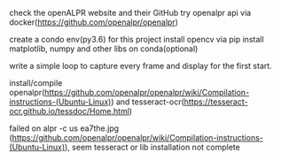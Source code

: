 check the openALPR website and their GitHub
try openalpr api via docker(https://github.com/openalpr/openalpr)

create a condo env(py3.6) for this project
install opencv via pip
install matplotlib, numpy and other libs on conda(optional)

write a simple loop to capture every frame and display for the first start.

install/compile openalpr(https://github.com/openalpr/openalpr/wiki/Compilation-instructions-(Ubuntu-Linux)) and tesseract-ocr(https://tesseract-ocr.github.io/tessdoc/Home.html)

failed on alpr -c us ea7the.jpg (https://github.com/openalpr/openalpr/wiki/Compilation-instructions-(Ubuntu-Linux)), seem tesseract or lib installation not complete